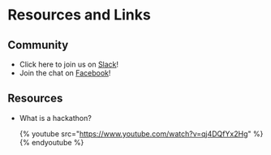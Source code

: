 # Resources and Links

## Community

* Click here to join us on [Slack](https://slack.coderit.org)!
* Join the chat on [Facebook](https://www.facebook.com/groups/codeRIT/)!


## Resources

* What is a hackathon?

  {% youtube src="https://www.youtube.com/watch?v=qj4DQfYx2Hg" %}{% endyoutube %}

